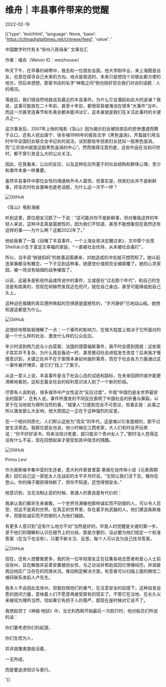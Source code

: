 # 维舟｜丰县事件带来的觉醒

2022-02-19

[{'type': 'text/html', 'language': None, 'base': 'https://chinadigitaltimes.net/chinese/feed', 'value': '











中国数字时代有关“徐州八孩母亲” 文章总汇

作者：维舟（Weixin ID：weizhousw）

昨天下午，在早春的峭寒中，我去和一位朋友会面。他大学刚毕业，来上海既是会友，也意在探寻自己未来的方向。地点是我选的，本来只是想找个对彼此都方便的地方，但后来想想，那家书店的名字“神兽之间”倒也刚好契合我们对谈的话题：人的境况。

落座后，我们很自然地就谈及最近的丰县事件。为什么它会激起如此大的波澜？我说，这事可能放在二十年前、甚至十年前，都很容易被淹没在很多“大事件”当中，而这一次甚至连春节和冬奥会都未能冲淡它，这本身就是我们在关注此事时的关键点之一。

这次事发后，2007年上映的电影《盲山》因为揭示妇女被拐卖后的悲惨遭遇而腾于众口，还有人挖出唐宁、徐冬梅1988年的报告文学《黑色漩涡》，开篇就引用当时中华全国妇女联合会书记处的说法，谈到那些年拐卖妇女犹如一股黑色漩涡，而“江苏徐州就是这股黑色漩涡的中心”。然而值得注意的是，这些作品在当初问世时，都不曾引发这么大的公众关注。

因此，在我看来，公众的反应，以及这种反应所基于的社会结构和群体心理，至少和事件本身一样重要。

虽然丰县事件中那位女性的境遇格外令人震惊，但事实是，拐卖妇女并不是新鲜事，抨击农村社会愚昧也是老话题，为什么这一次不一样？

![GitHub](https://chinadigitaltimes.net/chinese/files/2022/02/post-677148-6210d1791afb4.png)

《盲山》电影海报

听到这里，那位朋友沉默了一下说：“这可能对你不是新鲜事，但对像我这样的年轻人来说，这种冲击真是震撼性的，因为我们不知道、甚至不能想象现在竟然还有这样的事——为什么啊？这都2022年了。”

他给我看了一篇《目睹了丰县事件，一个上海女孩决定醒过来》，文中那个女孩Shelli从小生于富足又幸福的家庭，“一直被社会优待，从未被社会毒打”，



所以，当丰县“铁链妈妈”的故事迎面袭来，对她造成的冲击就可想而知了。她以前连家暴都没有概念，一下子见到这种事，她感觉价值观完全被颠覆了。她的心灵家园，被一场没有硝烟的战争摧毁了。



以前，这最多是影视作品或传说中的事件，又或是在“过去那个年代”，和自己的生活是有距离的，但现在却赫然发现近在咫尺，就在自己身边，甚至可能降临到自己头上。

这种迫在眉睫的真实感所唤起的恐惧感是震撼性的，“岁月静好”已地动山摇。她想知道这都是为什么。

![GitHub](https://chinadigitaltimes.net/chinese/files/2022/02/post-677148-6210d17924352.)

这很好地帮助我理解了一点：一个事件的影响力，在很大程度上取决于它所面对的是一个什么样的社会、激发什么样的公众反应。

年少时读到杨乃武与小白菜案、法国的德雷福斯事件，我不时会感到困惑：这些案子其实并不复杂，为什么竟会轰动一时，甚至推动社会进程发生改变？后来我才慢慢意识到，关键之处并不在于案情本身如何曲折离奇，而在于社会各方力量通过这一事件展开博弈，是它们“找上”了案子。

从这一意义上说，丰县事件是当下社会心态的试纸和路标，在未来回顾时或许能更清晰地看到，这标志着全社会的权利意识进入到了一个新的阶段。

尽管有人讽刺说，很多城市中产女性这次“反应过度”，毕竟“中国仍是全世界最安全的国家”，还有人说，事件所激发的不同反应表明了中国社会的折叠与撕裂，以至于在当地视为理所当然的事，“城里人”已感到完全不可思议，但事实是：此事之所以激发那么大反响，很大原因之一正在于这种强烈的反差。

在一个相对同质化、人们默认这些为“现实”的年代，这是难以引发震撼的，那不过是生活常态。我那位朋友也说，他小时候在江西老家，大人们有时会开玩笑说：“你不好好读书，将来没钱讨老婆，就只能买个贵州女人了。”那时没人觉得这话有什么不妥，现在回想起来才感受到其中隐含的残酷。

![GitHub](https://chinadigitaltimes.net/chinese/files/2022/02/post-677148-6210d1793bc7f.png)

Primo Levi

作为奥斯维辛集中营的生还者，意大利作家普里莫·莱维在自传体小说《元素周期表》回忆自己这一家犹太人在战前的太平岁月时说，“无知让我们活下去，像你在登山，你的绳子磨损得快断了，但你不知道，还觉得很安全。”

他意识到，当无法制止恶的时候，普通人的善良是有代价的：



我承认我们都非生来勇敢。一个世界充满像他那样诚实而不防御的人，可以令人忍受，但这不是真的世界。在真正的世界里，存在着手执武器的人，他们建造奥斯维辛，而那些诚实而不防御的人为他们铺路。



有更多人意识到“这有什么地方不对”当然是好的，毕竟人的觉醒是关键的第一步。至于他们的理解和认识在细节上的分歧，那是次要的，没必要为他们规定一个标准答案（在当下也没有），只要不断关注、反思，每个人可以去为自己找寻答案。

![GitHub](https://chinadigitaltimes.net/chinese/files/2022/02/post-677148-6210d17944061.)

现在，还有人想要做更多，我的另一位年轻朋友正在征集各地志愿者和爱心人士前往徐州，旨在解救并妥善安置被拐女性，与之访谈并帮助其回忆惨痛经历，并调查周边地区广泛存在的同类状况，推动制定解决方案。有意者可以扫描上面的微信二维码联系发起人卢先生。

我本人不会因此去徐州，但我钦佩他们的勇气，在注意安全的前提下，这种自发自愿的民间力量，意味着人们不愿意再接受原有的现实了。不管它在当地、在长久以来被视为理所当然，但如果它有损于人的尊严，那现在是时候对它说不了。

我想起但丁《神曲·地狱》中，当尤利西斯开始最后一次航行时，他对船员们所说的话：



你们要考虑你们的起源，

你们生而为人，

并非就像禽兽般活着，

一无所成，

而是要追求知识与善行。

'}]